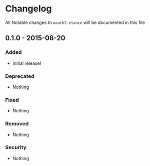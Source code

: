 # Changelog
All Notable changes to `oauth2-elance` will be documented in this file

## 0.1.0 - 2015-08-20

### Added
- Initial release!

### Deprecated
- Nothing

### Fixed
- Nothing

### Removed
- Nothing

### Security
- Nothing
